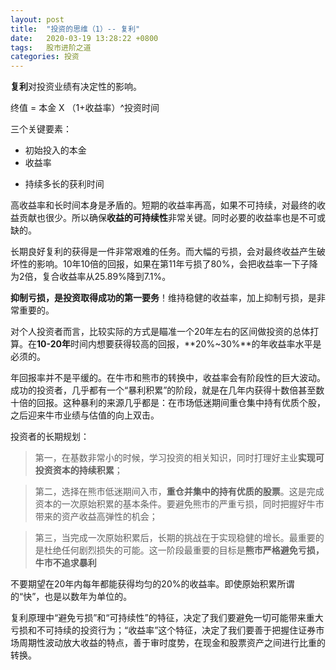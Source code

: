 ```yaml
---
layout: post
title:  "投资的思维（1）-- 复利"
date:   2020-03-19 13:28:22 +0800
tags:   股市进阶之道
categories: 投资
---
```


**复利**对投资业绩有决定性的影响。

终值 = 本金 X （1+收益率）^投资时间

三个关键要素：
+ 初始投入的本金
+ 收益率
* 持续多长的获利时间

高收益率和长时间本身是矛盾的。短期的收益率再高，如果不可持续，对最终的收益贡献也很少。所以确保**收益的可持续性**非常关键。同时必要的收益率也是不可或缺的。

长期良好复利的获得是一件非常艰难的任务。而大幅的亏损，会对最终收益产生破坏性的影响。10年10倍的回报，如果在第11年亏损了80%，会把收益率一下子降为2倍，复合收益率从25.89%降到7.1%。

**抑制亏损，是投资取得成功的第一要务**！维持稳健的收益率，加上抑制亏损，是非常重要的。

对个人投资者而言，比较实际的方式是瞄准一个20年左右的区间做投资的总体打算。在**10-20年**时间内想要获得较高的回报，**20%~30%**的年收益率水平是必须的。

年回报率并不是平缓的。在牛市和熊市的转换中，收益率会有阶段性的巨大波动。成功的投资者，几乎都有一个“暴利积累”的阶段，就是在几年内获得十数倍甚至数十倍的回报。这种暴利的来源几乎都是：在市场低迷期间重仓集中持有优质个股，之后迎来牛市业绩与估值的向上双击。

投资者的长期规划：

> 第一，在基数非常小的时候，学习投资的相关知识，同时打理好主业**实现可投资资本的持续积累**；

> 第二，选择在熊市低迷期间入市，**重仓并集中的持有优质的股票**。这是完成资本的一次原始积累的基本条件。要避免熊市的严重亏损，同时把握好牛市带来的资产收益高弹性的机会；

> 第三，当完成一次原始积累后，长期的挑战在于实现稳健的增长。最重要的是杜绝任何剧烈损失的可能。这一阶段最重要的目标是**熊市严格避免亏损，牛市不追求暴利**

不要期望在20年内每年都能获得均匀的20%的收益率。即使原始积累所谓的“快”，也是以数年为单位的。

复利原理中“避免亏损”和“可持续性”的特征，决定了我们要避免一切可能带来重大亏损和不可持续的投资行为；“收益率”这个特征，决定了我们要善于把握住证券市场周期性波动放大收益的特点，善于审时度势，在现金和股票资产之间进行比重的转换。